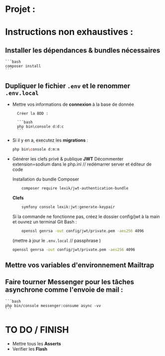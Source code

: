 # Projet : 


# Instructions non exhaustives : 

## Installer les dépendances & bundles nécessaires

    ```bash
    composer install
    ```

## Dupliquer le fichier `.env` et le renommer `.env.local` 

* Mettre vos informations de **connexion** à la base de donnée

        Créer la BDD :

        ```bash
        php bin\console d:d:c
        ```

* Si il y en a, executez les **migrations** :

    ```bash
    php bin\console d:m:m
    ```

* Générer les clefs privé & publique **JWT**
    Décommenter extension=sodium dans le php.ini // redémarrer server et éditeur de code

    Installation du bundle Composer
    ```bash
        composer require lexik/jwt-authentication-bundle
    ```

    **Clefs**   
    ```bash
        symfony console lexik:jwt:generate-keypair
    ```
        
    Si la commande ne fonctionne pas, créez le dossier config/jwt à la main et ouvrez un terminal Git Bash :
    ```bash
        openssl genrsa -out config/jwt/private.pem -aes256 4096
    ```
    (mettre à jour le `.env.local` // passphrase )

    ```bash
    openssl genrsa -out config/jwt/private.pem -aes256 4096
    ```

## Mettre vos variables d'environnement **Mailtrap**

## Faire tourner Messenger pour les tâches asynchrone comme l'envoie de mail :

    ```bash
    php bin/console messenger:consume async -vv
    ```

<!-- * Les **icones** : https://fontawesome.com/v4/icons/ -->

# TO DO / FINISH

* Mettre tous les **Asserts**
* Verifier les **Flash**